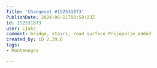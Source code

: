 ```yaml
---
Title: 'Changeset #152531873'
PublishDate: 2024-06-11T08:59:23Z
id: 152531873
user: Ljuks
comment: bridge, stairs, road surface Prijepolje added
created_by: iD 2.29.0
tags:
- Montenegro

---
```

